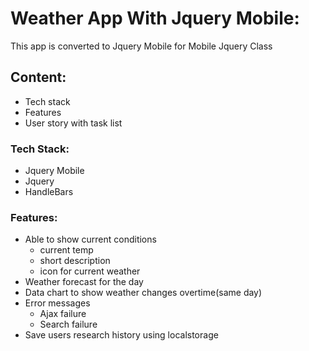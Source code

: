 # Weather App With Jquery Mobile:
This app is converted to Jquery Mobile for Mobile Jquery Class

## Content:
 - Tech stack
 - Features
 - User story with task list


### Tech Stack:
 - Jquery Mobile
 - Jquery 
 - HandleBars

### Features:
 - Able to show current conditions
 	- current temp
   	- short description
   	- icon for current weather
 - Weather forecast for the day
 - Data chart to show weather changes overtime(same day)
 - Error messages
 	- Ajax failure
	- Search failure
 - Save users research history using localstorage
  

